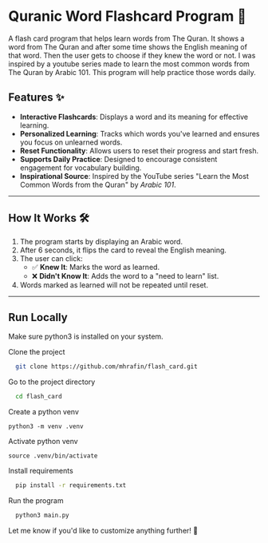 
# Quranic Word Flashcard Program 📖

A flash card program that helps learn words from The Quran. It shows a word from The Quran and after some time shows the English meaning of that word. Then the user gets to choose if they knew the word or not. I was inspired by a youtube series made to learn the most common words from The Quran by Arabic 101. This program will help practice those words daily.

## Features ✨
- **Interactive Flashcards**: Displays a word and its meaning for effective learning.
- **Personalized Learning**: Tracks which words you've learned and ensures you focus on unlearned words.
- **Reset Functionality**: Allows users to reset their progress and start fresh.
- **Supports Daily Practice**: Designed to encourage consistent engagement for vocabulary building.
- **Inspirational Source**: Inspired by the YouTube series "Learn the Most Common Words from the Quran" by *Arabic 101*.

---

## How It Works 🛠️

1. The program starts by displaying an Arabic word.
2. After 6 seconds, it flips the card to reveal the English meaning.
3. The user can click:
   - ✅ **Knew It**: Marks the word as learned.
   - ❌ **Didn't Know It**: Adds the word to a "need to learn" list.
4. Words marked as learned will not be repeated until reset.

---


## Run Locally

Make sure python3 is installed on your system.

Clone the project

```bash
  git clone https://github.com/mhrafin/flash_card.git
```

Go to the project directory

```bash
  cd flash_card
```

Create a python venv
```
python3 -m venv .venv
```

Activate python venv
```
source .venv/bin/activate
```


Install requirements

```bash
  pip install -r requirements.txt
```

Run the program

```bash
  python3 main.py
```

Let me know if you'd like to customize anything further! 🚀
